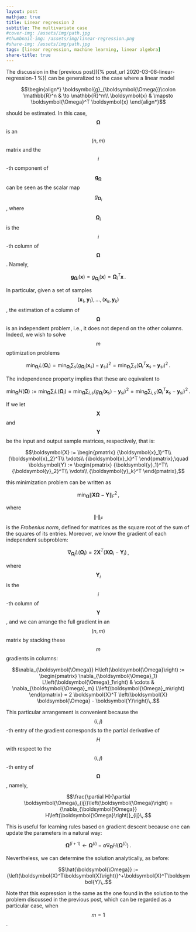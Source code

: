 ```yaml
---
layout: post
mathjax: true
title: Linear regression 2
subtitle: The multivariate case
#cover-img: /assets/img/path.jpg
#thumbnail-img: /assets/img/linear-regression.png
#share-img: /assets/img/path.jpg
tags: [linear regression, machine learning, linear algebra]
share-title: true
---
```


The discussion in the [previous post]({% post_url 2020-03-08-linear-regression-1 %}) can be generalized to the case where a linear model

$$\begin{align*}
\boldsymbol{g}_{\boldsymbol{\Omega}}\colon \mathbb{R}^n & \to \mathbb{R}^m\\
\boldsymbol{x} & \mapsto \boldsymbol{\Omega}^T \boldsymbol{x}
\end{align*}$$

should be estimated. In this case, $$\boldsymbol{\Omega}$$ is an $$\left(n, m\right)$$ matrix and the $$i$$-th component of $$\boldsymbol{g}_{\boldsymbol{\Omega}}$$ can be seen as the scalar map $$g_{\boldsymbol{\Omega}_i}$$, where $$\boldsymbol{\Omega}_i$$ is the $$i$$-th column of $$\boldsymbol{\Omega}$$. Namely,

$${\boldsymbol{g}_{\boldsymbol{\Omega}}}_i\left(\boldsymbol{x}\right) = g_{\boldsymbol{\Omega}_i}\left(\boldsymbol{x}\right) = {\boldsymbol{\Omega}_i}^T \boldsymbol{x}\,.$$

In particular, given a set of samples $$\left(\boldsymbol{x}_1, \boldsymbol{y}_1\right), \ldots, \left(\boldsymbol{x}_k, \boldsymbol{y}_k\right)$$, the estimation of a column of $$\boldsymbol{\Omega}$$ is an independent problem, i.e., it does not depend on the other columns. Indeed, we wish to solve $$m$$ optimization problems

$$\min_{\boldsymbol{\Omega}_i} L\left(\boldsymbol{\Omega}_i\right) = \min_{\boldsymbol{\Omega}_i} \sum_s \left(g_{\boldsymbol{\Omega}_i}\left(\boldsymbol{x}_s\right)-{\boldsymbol{y}_s}_i\right)^2 = \min_{\boldsymbol{\Omega}_i} \sum_s \left({\boldsymbol{\Omega}_i}^T \boldsymbol{x}_s - {\boldsymbol{y}_s}_i\right)^2\,.$$

The independence property implies that these are equivalent to

$$\min_{\boldsymbol{\Omega}} H\left(\boldsymbol{\Omega}\right) := \min_{\boldsymbol{\Omega}} \sum_i L\left(\boldsymbol{\Omega}_i\right) = \min_{\boldsymbol{\Omega}} \sum_{i, s} \left(g_{\boldsymbol{\Omega}_i}\left(\boldsymbol{x}_s\right)-{\boldsymbol{y}_s}_i\right)^2 = \min_{\boldsymbol{\Omega}} \sum_{i, s} \left({\boldsymbol{\Omega}_i}^T \boldsymbol{x}_s - {\boldsymbol{y}_s}_i\right)^2\,.$$

If we let $$\boldsymbol{X}$$ and $$\boldsymbol{Y}$$ be the input and output sample matrices, respectively, that is:

$$\boldsymbol{X} :=
\begin{pmatrix}
{\boldsymbol{x}_1}^T\\
{\boldsymbol{x}_2}^T\\
\vdots\\
{\boldsymbol{x}_k}^T
\end{pmatrix},\quad
\boldsymbol{Y} :=
\begin{pmatrix}
{\boldsymbol{y}_1}^T\\
{\boldsymbol{y}_2}^T\\
\vdots\\
{\boldsymbol{y}_k}^T
\end{pmatrix},$$

this minimization problem can be written as

$$\min_{\boldsymbol{\Omega}} { {\| \boldsymbol{X} \boldsymbol{\Omega} - \boldsymbol{Y} \|}_F }^2\,,$$

where $${\| \cdot \|}_F$$ is the *Frobenius norm*, defined for matrices as the square root of the sum of the squares of its entries. Moreover, we know the gradient of each independent subproblem:

$$\nabla_{\boldsymbol{\Omega}_i} L\left(\boldsymbol{\Omega}_i\right) = 2 \boldsymbol{X}^T \left( \boldsymbol{X} \boldsymbol{\Omega}_i - {\boldsymbol{Y}_i}\right)\,,$$

where $$\boldsymbol{Y}_i$$ is the $$i$$-th column of $$\boldsymbol{Y}$$, and we can arrange the full gradient in an $$\left(n, m\right)$$ matrix by stacking these $$m$$ gradients in columns:

$$\nabla_{\boldsymbol{\Omega}} H\left(\boldsymbol{\Omega}\right) := \begin{pmatrix} \nabla_{\boldsymbol{\Omega}_1} L\left(\boldsymbol{\Omega}_1\right) & \cdots & \nabla_{\boldsymbol{\Omega}_m} L\left(\boldsymbol{\Omega}_m\right) \end{pmatrix} = 2 \boldsymbol{X}^T \left(\boldsymbol{X} \boldsymbol{\Omega} - \boldsymbol{Y}\right)\,.$$

This particular arrangement is convenient because the $$\left(i, j\right)$$-th entry of the gradient corresponds to the partial derivative of $$H$$ with respect to the $$\left(i, j\right)$$-th entry of $$\boldsymbol{\Omega}$$, namely,

$$\frac{\partial H}{\partial \boldsymbol{\Omega}_{ij}}\left(\boldsymbol{\Omega}\right) = {\nabla_{\boldsymbol{\Omega}} H\left(\boldsymbol{\Omega}\right)}_{ij}\,.$$

This is useful for learning rules based on gradient descent because one can update the parameters in a natural way:

$$\boldsymbol{\Omega}^{(i+1)} \leftarrow \boldsymbol{\Omega}^{(i)} - \alpha \nabla_{\boldsymbol{\Omega}} H\left(\boldsymbol{\Omega}^{(i)}\right)\,.$$

Nevertheless, we can determine the solution analytically, as before:

$$\hat{\boldsymbol{\Omega}} := {\left(\boldsymbol{X}^T\boldsymbol{X}\right)}^+\boldsymbol{X}^T\boldsymbol{Y}\,.$$

Note that this expression is the same as the one found in the solution to the problem discussed in the previous post, which can be regarded as a particular case, when $$m = 1$$.
